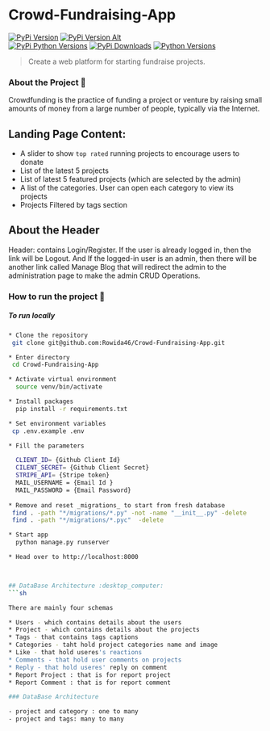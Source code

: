 # Crowd-Fundraising-App

[![PyPi Version](https://img.shields.io/pypi/v/yt2mp3.svg)](https://pypi.python.org/pypi/yt2mp3/)
[![PyPi Version Alt](https://badge.fury.io/py/yt2mp3.svg)](https://pypi.python.org/pypi/yt2mp3/)  
[![PyPi Python Versions](https://img.shields.io/pypi/pyversions/yt2mp3.svg)](https://pypi.python.org/pypi/yt2mp3/)
[![PyPi Downloads](http://pepy.tech/badge/yt2mp3)](http://pepy.tech/project/yt2mp3)
[![Python Versions](https://img.shields.io/pypi/pyversions/yt2mp3.svg)](https://pypi.python.org/pypi/yt2mp3/)

> Create a web platform for starting fundraise projects.


### About the Project :open_book:

Crowdfunding is the practice of funding a project or venture by
raising small amounts of money from a large number of people,
typically via the Internet.

## Landing Page Content:
- A slider to show `top rated`  running projects to encourage users to donate
- List of the latest 5 projects
- List of latest 5 featured projects (which are selected by the
admin)
- A list of the categories. User can open each category to view its projects
- Projects Filtered by tags section

## About the Header 
Header: contains Login/Register. If the user is already logged in, then the link will be Logout. And If the logged-in user is an admin, 
then there will be another link called Manage Blog that will redirect the admin to the administration page to make the admin CRUD Operations.

### How to run the project  :horse_racing:

 ##### To run locally 
```sh
* Clone the repository 
 git clone git@github.com:Rowida46/Crowd-Fundraising-App.git

* Enter directory 
 cd Crowd-Fundraising-App

* Activate virtual environment
  source venv/bin/activate

* Install packages
  pip install -r requirements.txt

* Set environment variables
 cp .env.example .env

* Fill the parameters

  CLIENT_ID= {Github Client Id}
  CILENT_SECRET= {Github Client Secret}
  STRIPE_API= {Stripe token}
  MAIL_USERNAME = {Email Id }
  MAIL_PASSWORD = {Email Password}
  
* Remove and reset _migrations_ to start from fresh database
 find . -path "*/migrations/*.py" -not -name "__init__.py" -delete
 find . -path "*/migrations/*.pyc"  -delete

* Start app
  python manage.py runserver

* Head over to http://localhost:8000



## DataBase Architecture :desktop_computer:
```sh

There are mainly four schemas 

* Users - which contains details about the users
* Project - which contains details about the projects
* Tags - that contains tags captions
* Categories - taht hold project categories name and image
* Like - that hold useres's reactions 
* Comments - that hold user comments on projects
* Reply - that hold useres' reply on comment
* Report Project : that is for report project
* Report Comment : that is for report comment

### DataBase Architecture

- project and category : one to many 
- project and tags: many to many 

```

